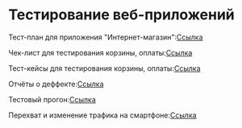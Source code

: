 # Тестирование веб-приложений
Тест-план для приложения "Интернет-магазин":[Ссылка](https://docs.google.com/spreadsheets/d/1vcTr7KpM7B0gHVYm9cNtlsUFIHCgtLBjZCo7vsdohgQ/edit?gid=0#gid=0)

Чек-лист для тестирования корзины, оплаты:[Ссылка](https://docs.google.com/spreadsheets/d/122xfdvyOLz97ckxyQAR_HRWq13A1vZSstIOQSxHjIWU/edit?gid=1910260893#gid=1910260893)

Тест-кейсы для тестирования корзины, оплаты:[Ссылка](https://app.qase.io/project/G9?suite=128&previewMode=side)

Отчёты о деффекте:[Ссылка](https://github.com/Sayrus444/Web/blob/main/Issues.xlsx)

Тестовый прогон:[Ссылка](https://github.com/Sayrus444/Web/blob/main/G9-Express%2Brun%2B2024_12_29.pdf)

Перехват и изменение трафика на смартфоне:[Ссылка](https://github.com/Sayrus444/Web/blob/main/mobile.mp4)
